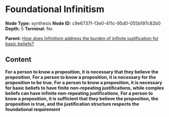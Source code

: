 # Foundational Infinitism

**Node Type:** synthesis
**Node ID:** c9e6737f-13e0-411c-95d0-055b197c82b0
**Depth:** 5
**Terminal:** No

**Parent:** [How does Infinitism address the burden of infinite justification for basic beliefs?](how-does-infinitism-address-the-burden-of-infinite-justification-for-basic-beliefs-antithesis-fbb9947b-6ced-460c-8c27-e510861928e4.md)

## Content

**For a person to know a proposition, it is necessary that they believe the proposition**, **For a person to know a proposition, it is necessary for the proposition to be true**, **For a person to know a proposition, it is necessary for basic beliefs to have finite non-repeating justifications, while complex beliefs can have infinite non-repeating justifications**, **For a person to know a proposition, it is sufficient that they believe the proposition, the proposition is true, and the justification structure respects the foundational requirement**
